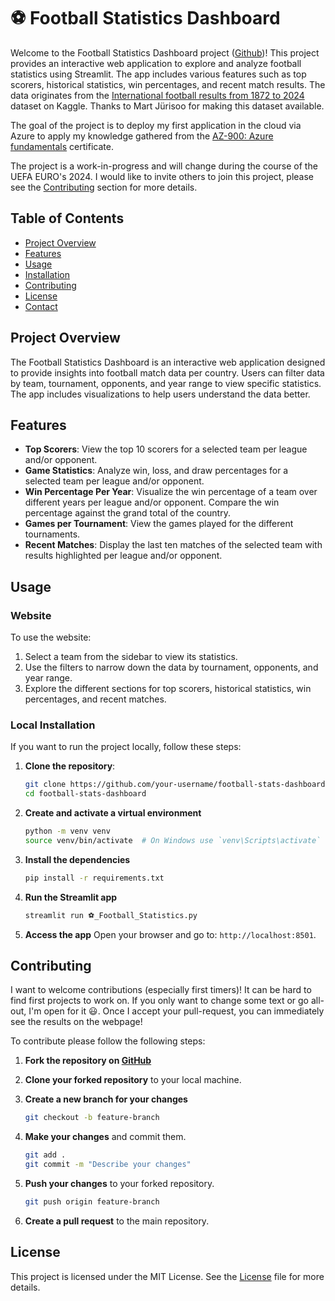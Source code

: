 # ⚽ Football Statistics Dashboard

Welcome to the Football Statistics Dashboard project ([Github](https://github.com/SammieKn/EKStatistics))! This project provides an interactive web application to explore and analyze football statistics using Streamlit. The app includes various features such as top scorers, historical statistics, win percentages, and recent match results. The data originates from the [International football results from 1872 to 2024](https://www.kaggle.com/datasets/martj42/international-football-results-from-1872-to-2017) dataset on Kaggle. Thanks to Mart Jürisoo for making this dataset available.

The goal of the project is to deploy my first application in the cloud via Azure to apply my knowledge gathered from the [AZ-900: Azure fundamentals](https://learn.microsoft.com/en-us/credentials/certifications/azure-fundamentals/?practice-assessment-type=certification) certificate.

The project is a work-in-progress and will change during the course of the UEFA EURO's 2024. I would like to invite others to join this project, please see the [Contributing](#contributing) section for more details. 

## Table of Contents

- [Project Overview](#project-overview)
- [Features](#features)
- [Usage](#usage)
- [Installation](#installation)
- [Contributing](#contributing)
- [License](#license)
- [Contact](#contact)

## Project Overview

The Football Statistics Dashboard is an interactive web application designed to provide insights into football match data per country. Users can filter data by team, tournament, opponents, and year range to view specific statistics. The app includes visualizations to help users understand the data better.

## Features

- **Top Scorers**: View the top 10 scorers for a selected team per league and/or opponent.
- **Game Statistics**: Analyze win, loss, and draw percentages for a selected team per league and/or opponent.
- **Win Percentage Per Year**: Visualize the win percentage of a team over different years per league and/or opponent. Compare the win percentage against the grand total of the country.
- **Games per Tournament**: View the games played for the different tournaments.
- **Recent Matches**: Display the last ten matches of the selected team with results highlighted per league and/or opponent.

## Usage

### Website

To use the website:
1. Select a team from the sidebar to view its statistics.
2. Use the filters to narrow down the data by tournament, opponents, and year range.
3. Explore the different sections for top scorers, historical statistics, win percentages, and recent matches.

### Local Installation

If you want to run the project locally, follow these steps:

1. **Clone the repository**:
   ```bash
   git clone https://github.com/your-username/football-stats-dashboard.git
   cd football-stats-dashboard

2. **Create and activate a virtual environment**
    ```bash
    python -m venv venv
    source venv/bin/activate  # On Windows use `venv\Scripts\activate`

3. **Install the dependencies**
    ```bash
    pip install -r requirements.txt

4. **Run the Streamlit app**
    ```bash
    streamlit run ⚽_Football_Statistics.py

5. **Access the app**
    Open your browser and go to: `http://localhost:8501`.

## Contributing

I want to welcome contributions (especially first timers)! It can be hard to find first projects to work on. If you only want to change some text or go all-out, I'm open for it :smiley:. Once I accept your pull-request, you can immediately see the results on the webpage!

To contribute please follow the following steps:

1. **Fork the repository on [GitHub](https://github.com/SammieKn/EKStatistics)**

2. **Clone your forked repository** to your local machine.

3. **Create a new branch for your changes**
    ```bash
    git checkout -b feature-branch

4. **Make your changes** and commit them.
    ```bash
    git add .
    git commit -m "Describe your changes"

5. **Push your changes** to your forked repository.
    ```bash
    git push origin feature-branch

6. **Create a pull request** to the main repository.

## License

This project is licensed under the MIT License. See the [License](https://github.com/SammieKn/EKStatistics/blob/master/LICENSE) file for more details.





